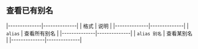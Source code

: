 ##  查看已有别名
|--------------|--------------|
| 格式         | 说明         |
|--------------|--------------|
| `alias`      | 查看所有别名 |
|--------------|--------------|
| `alias 别名` | 查看某别名   |
|--------------|--------------|



